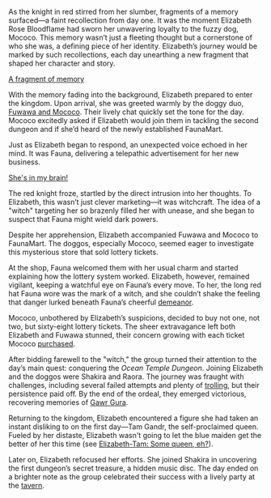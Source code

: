 As the knight in red stirred from her slumber, fragments of a memory surfaced—a faint recollection from day one. It was the moment Elizabeth Rose Bloodflame had sworn her unwavering loyalty to the fuzzy dog, Mococo. This memory wasn’t just a fleeting thought but a cornerstone of who she was, a defining piece of her identity. Elizabeth’s journey would be marked by such recollections, each day unearthing a new fragment that shaped her character and story.

[A fragment of memory](#embed:https://www.youtube.com/live/M3cuDNZrIKM?t=90)

With the memory fading into the background, Elizabeth prepared to enter the kingdom. Upon arrival, she was greeted warmly by the doggy duo, [Fuwawa and Mococo](https://www.youtube.com/live/M3cuDNZrIKM?feature=shared&t=933). Their lively chat quickly set the tone for the day. Mococo excitedly asked if Elizabeth would join them in tackling the second dungeon and if she’d heard of the newly established FaunaMart.

Just as Elizabeth began to respond, an unexpected voice echoed in her mind. It was Fauna, delivering a telepathic advertisement for her new business.

[She's in my brain!](#embed:https://www.youtube.com/live/M3cuDNZrIKM?t=1078)

The red knight froze, startled by the direct intrusion into her thoughts. To Elizabeth, this wasn’t just clever marketing—it was witchcraft. The idea of a "witch" targeting her so brazenly filled her with unease, and she began to suspect that Fauna might wield dark powers.

Despite her apprehension, Elizabeth accompanied Fuwawa and Mococo to FaunaMart. The doggos, especially Mococo, seemed eager to investigate this mysterious store that sold lottery tickets.

At the shop, Fauna welcomed them with her usual charm and started explaining how the lottery system worked. Elizabeth, however, remained vigilant, keeping a watchful eye on Fauna’s every move. To her, the long red hat Fauna wore was the mark of a witch, and she couldn’t shake the feeling that danger lurked beneath Fauna’s cheerful [demeanor](https://www.youtube.com/live/M3cuDNZrIKM?feature=shared&t=1231).

Mococo, unbothered by Elizabeth’s suspicions, decided to buy not one, not two, but sixty-eight lottery tickets. The sheer extravagance left both Elizabeth and Fuwawa stunned, their concern growing with each ticket Mococo [purchased](https://www.youtube.com/live/M3cuDNZrIKM?feature=shared&t=1615).

After bidding farewell to the "witch," the group turned their attention to the day’s main quest: conquering the _Ocean Temple Dungeon_. Joining Elizabeth and the doggos were Shakira and Raora. The journey was fraught with challenges, including several failed attempts and plenty of [trolling](https://www.youtube.com/live/M3cuDNZrIKM?feature=shared&t=4122), but their persistence paid off. By the end of the ordeal, they emerged victorious, recovering memories of [Gawr Gura](https://www.youtube.com/live/M3cuDNZrIKM?feature=shared&t=5143).

Returning to the kingdom, Elizabeth encountered a figure she had taken an instant disliking to on the first day—Tam Gandr, the self-proclaimed queen. Fueled by her distaste, Elizabeth wasn't going to let the blue maiden get the better of her this time (see [Elizabeth-Tam: Some queen, eh?](#edge:liz-kronii)).

Later on, Elizabeth refocused her efforts. She joined Shakira in uncovering the first dungeon’s secret treasure, a hidden music disc. The day ended on a brighter note as the group celebrated their success with a lively party at the [tavern](https://www.youtube.com/live/M3cuDNZrIKM?feature=shared&t=10446).
